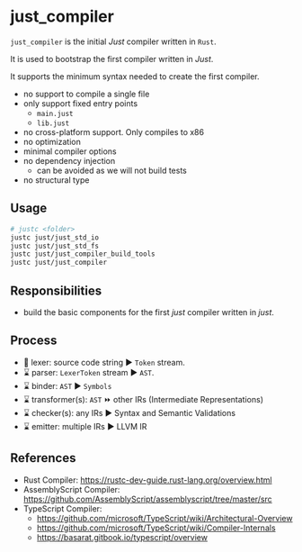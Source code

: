 # just_compiler

`just_compiler` is the initial *Just* compiler written in `Rust`.

It is used to bootstrap the first compiler written in *Just*.

It supports the minimum syntax needed to create the first compiler.

- no support to compile a single file
- only support fixed entry points
  - `main.just`
  - `lib.just`
- no cross-platform support. Only compiles to x86
- no optimization
- minimal compiler options
- no dependency injection
  - can be avoided as we will not build tests
- no structural type

## Usage

```sh
# justc <folder>
justc just/just_std_io
justc just/just_std_fs
justc just/just_compiler_build_tools
justc just/just_compiler
```

## Responsibilities

- build the basic components for the first *just* compiler written in *just*.

## Process

- 🚧 lexer: source code string ▶️ `Token` stream.
- ⌛️ parser: `LexerToken` stream ▶️ `AST`.
- ⌛️ binder: `AST` ▶️ `Symbols`
- ⌛️ transformer(s): `AST` ⏩ other IRs (Intermediate Representations)
- ⌛️ checker(s): any IRs ▶️ Syntax and Semantic Validations
- ⌛️ emitter: multiple IRs ▶️ LLVM IR

## References

- Rust Compiler: <https://rustc-dev-guide.rust-lang.org/overview.html>
- AssemblyScript Compiler: <https://github.com/AssemblyScript/assemblyscript/tree/master/src>
- TypeScript Compiler:
  - <https://github.com/microsoft/TypeScript/wiki/Architectural-Overview>
  - <https://github.com/microsoft/TypeScript/wiki/Compiler-Internals>
  - <https://basarat.gitbook.io/typescript/overview>
